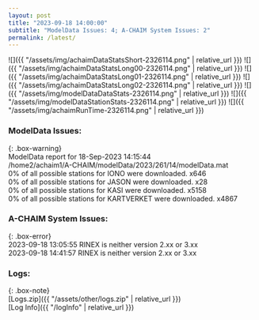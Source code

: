 ```yaml
---
layout: post
title: "2023-09-18 14:00:00"
subtitle: "ModelData Issues: 4; A-CHAIM System Issues: 2"
permalink: /latest/
---
```


![]({{ "/assets/img/achaimDataStatsShort-2326114.png" | relative_url }})
![]({{ "/assets/img/achaimDataStatsLong00-2326114.png" | relative_url }})
![]({{ "/assets/img/achaimDataStatsLong01-2326114.png" | relative_url }})
![]({{ "/assets/img/achaimDataStatsLong02-2326114.png" | relative_url }})
![]({{ "/assets/img/modelDataDataStats-2326114.png" | relative_url }})
![]({{ "/assets/img/modelDataStationStats-2326114.png" | relative_url }})
![]({{ "/assets/img/achaimRunTime-2326114.png" | relative_url }})


### ModelData Issues:  
  
{: .box-warning}  
 ModelData report for 18-Sep-2023 14:15:44   
 /home2/achaim1/A-CHAIM/modelData/2023/261/14/modelData.mat   
 0% of all possible stations for IONO were downloaded. x646   
 0% of all possible stations for JASON were downloaded. x28   
 0% of all possible stations for KASI were downloaded. x5158   
 0% of all possible stations for KARTVERKET were downloaded. x4867   
  
### A-CHAIM System Issues:  
  
{: .box-error}  
2023-09-18 13:05:55 RINEX is neither version 2.xx or 3.xx  
2023-09-18 14:41:57 RINEX is neither version 2.xx or 3.xx  

### Logs:  
  
{: .box-note}  
[Logs.zip]({{ "/assets/other/logs.zip" | relative_url }})  
[Log Info]({{ "/logInfo" | relative_url }})  
